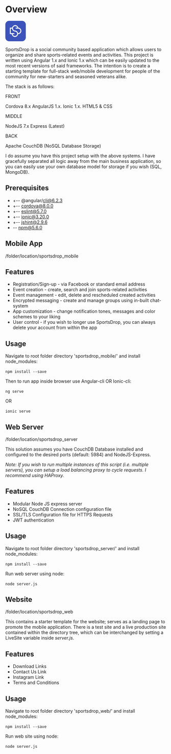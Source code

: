 # Overview

![alt text](OFFICIAL_LOGO.png "SportsDrop")

SportsDrop is a social community based application which allows users to organize and share sports-related events and activities. This project is written using Angular 1.x and Ionic 1.x which can be easily updated to the most recent versions of said frameworks. The intention is to create a starting template for full-stack web/mobile development for people of the community for new-starters and seasoned veterans alike.

The stack is as follows:

FRONT

Cordova 8.x
AngularJS 1.x.
Ionic 1.x.
HTML5 & CSS

MIDDLE

NodeJS 7.x
Express (Latest)

BACK

Apache CouchDB
(NoSQL Database Storage)

I do assume you have this project setup with the above systems. I have gracefully separated all logic away from the main
business application, so you can easily use your own database model for storage if you wish (SQL, MongoDB).

## Prerequisites

* +-- @angular/cli@6.2.3
* +-- cordova@8.0.0
* +-- eslint@5.7.0
* +-- ionic@3.20.0
* +-- jshint@2.9.6
* -- npm@5.6.0

## Mobile App

/folder/location/sportsdrop_mobile

## Features

* Registration/Sign-up - via Facebook or standard email address
* Event creation - create, search and join sports-related activities
* Event management - edit, delete and rescheduled created activities
* Encrypted messaging - create and manage groups using in-built chat-system
* App customization - change notification tones, messages and color schemes to your liking
* User control - if you wish to longer use SportsDrop, you can always delete your account from within the app

## Usage

Navigate to root folder directory 'sportsdrop_mobile/' and install node_modules:

`npm install --save`

Then to run app inside browser use Angular-cli OR Ionic-cli:

`ng serve`  

OR  

`ionic serve`

## Web Server

/folder/location/sportsdrop_server

This solution assumes you have CouchDB Database installed and configured to the desired ports (default: 5984) and NodeJS-Express.

*Note: If you wish to run multiple instances of this script (i.e. multiple servers), you can setup a load balancing proxy to cycle requests. I recommend using HAProxy.*

## Features

* Modular Node JS express server
* NoSQL CouchDB Connection configuration file
* SSL/TLS Configuration file for HTTPS Requests
* JWT authentication

## Usage

Navigate to root folder directory 'sportsdrop_server/' and install node_modules:

`npm install --save`

Run web server using node:

`node server.js`

## Website

/folder/location/sportsdrop_web

This contains a starter template for the website; serves as a landing page to promote the mobile application. There is a test site and a live production site contained within the directory tree, which can be interchanged by setting a LiveSite variable inside *server.js*.

## Features

* Download Links
* Contact Us Link
* Instagram Link
* Terms and Conditions

## Usage

Navigate to root folder directory 'sportsdrop_web/' and install node_modules:

`npm install --save`

Run web site using node:

`node server.js`
